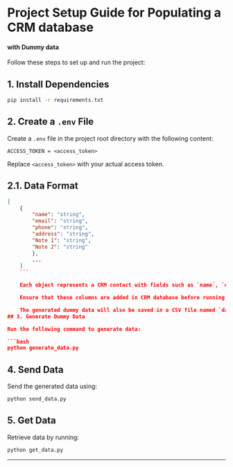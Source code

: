 # Project Setup Guide for Populating a CRM database
#### with Dummy data
Follow these steps to set up and run the project:

## 1. Install Dependencies

```bash
pip install -r requirements.txt
```

## 2. Create a `.env` File

Create a `.env` file in the project root directory with the following content:

```
ACCESS_TOKEN = <access_token>
```

Replace `<access_token>` with your actual access token.
## 2.1. Data Format

```json
[
    {
        "name": "string",
        "email": "string",
        "phone": "string",
        "address": "string",
        "Note 1": "string",
        "Note 2": "string"
        },
        ...
    ]
    ```

    Each object represents a CRM contact with fields such as `name`, `email`, `phone`, `address`, `note_1`, and `note_2`.

    Ensure that these columns are added in CRM database before running the script.

    The generated dummy data will also be saved in a CSV file named `data.csv` in the project root directory, with columns corresponding to the same fields.
## 3. Generate Dummy Data

Run the following command to generate data:

```bash
python generate_data.py
```

## 4. Send Data

Send the generated data using:

```bash
python send_data.py
```

## 5. Get Data

Retrieve data by running:

```bash
python get_data.py
```

---